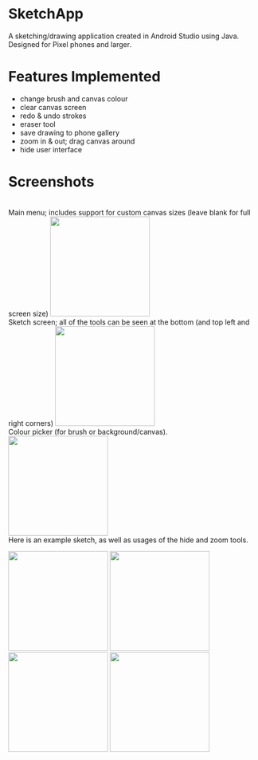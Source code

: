 # SketchApp
A sketching/drawing application created in Android Studio using Java. Designed for Pixel phones and larger.
# Features Implemented
- change brush and canvas colour
- clear canvas screen
- redo & undo strokes
- eraser tool
- save drawing to phone gallery
- zoom in & out; drag canvas around
- hide user interface
# Screenshots
<br/>
Main menu; includes support for custom canvas sizes (leave blank for full screen size)
<img src="https://github.com/danielvnguyen/SketchApp/blob/master/docs/main_menu.jpg" width="200">

<br/>
Sketch screen; all of the tools can be seen at the bottom (and top left and right corners)
<img src="https://github.com/danielvnguyen/SketchApp/blob/master/docs/blank_canvas.jpg" width="200">

<br/>
Colour picker (for brush or background/canvas).
<img src="https://github.com/danielvnguyen/SketchApp/blob/master/docs/colour_picker.jpg" width="200">

<br/>
Here is an example sketch, as well as usages of the hide and zoom tools.
<p float="left">
  <img src="https://github.com/danielvnguyen/SketchApp/blob/master/docs/example_sketch.jpg" width="200" />
  <img src="https://github.com/danielvnguyen/SketchApp/blob/master/docs/change_background.jpg" width="200" /> 
  <img src="https://github.com/danielvnguyen/SketchApp/blob/master/docs/hide_interface.jpg" width="200" />
  <img src="https://github.com/danielvnguyen/SketchApp/blob/master/docs/zoom_out.jpg" width="200" />
</p>
